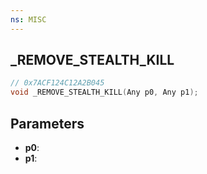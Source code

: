 ```yaml
---
ns: MISC
---
```

## _REMOVE_STEALTH_KILL

```c
// 0x7ACF124C12A2B045
void _REMOVE_STEALTH_KILL(Any p0, Any p1);
```

## Parameters
* **p0**:
* **p1**:
